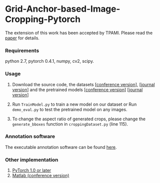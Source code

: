 # Grid-Anchor-based-Image-Cropping-Pytorch
The extension of this work has been accepted by TPAMI. Please read the [paper](https://www4.comp.polyu.edu.hk/~cslzhang/paper/GAIC-PAMI.pdf) for details.


### Requirements
python 2.7, pytorch 0.4.1, numpy, cv2, scipy. 

### Usage

1. Download the source code, the datasets [[conference version](https://drive.google.com/open?id=1X9xK5O9cx4_MvDkWAs5wVuM-mPWINaqa)], [[journal version](https://drive.google.com/file/d/1tDdQqDe8dMoMIVi9Z0WWI5vtRViy01nR/view?usp=sharing)] and the pretrained models [[conference version](https://drive.google.com/open?id=1kaNWvfIdtbh2GIPNSWXdxqyS-d2DR1F3)] [[journal version](https://drive.google.com/file/d/1KWYQdL6R5hmOC9toTymbMORZDThpiEW4/view?usp=sharing)]

2. Run ``TrainModel.py`` to train a new model on our dataset or Run ``demo_eval.py`` to test the pretrained model on any images.

3. To change the aspect ratio of generated crops, please change the ``generate_bboxes`` function in ``croppingDataset.py`` (line 115).

### Annotation software
The executable annotation software can be found [here](https://github.com/lld533/Grid-Anchor-based-Image-Cropping-Pytorch).

### Other implementation
1. [PyTorch 1.0 or later](https://github.com/lld533/Grid-Anchor-based-Image-Cropping-Pytorch)
2. [Matlab (conference version)](https://github.com/HuiZeng/Grid-Anchor-based-Image-Cropping)
